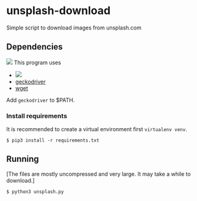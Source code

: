 # unsplash-download
Simple script to download images from unsplash.com

## Dependencies
![](https://img.shields.io/hackage-deps/v/lens.svg)
This program uses 
  * ![](https://img.shields.io/pypi/pyversions/Django.svg)
  * [geckodriver](https://github.com/mozilla/geckodriver/releases)
  * [wget](https://www.gnu.org/software/wget/faq.html#download)

Add `geckodriver` to $PATH.

### Install requirements

It is recommended to create a virtual environment first
`virtualenv venv`.

```
$ pip3 install -r requirements.txt
```

## Running

[The files are mostly uncompressed and very large. It may take a while to download.]

```
$ python3 unsplash.py
```
